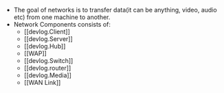 
- The goal of networks is to transfer data(it can be anything, video, audio etc) from one machine to another.
- Network Components consists of:
  - [[devlog.Client]]
  - [[devlog.Server]]
  - [[devlog.Hub]]
  - [[WAP]]
  - [[devlog.Switch]]
  - [[devlog.router]]
  - [[devlog.Media]]
  - [[WAN Link]]
